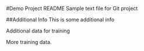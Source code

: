 #Demo Project README
Sample text file for Git project

##Additional Info
This is some additional info

Additional data for training

More training data.

